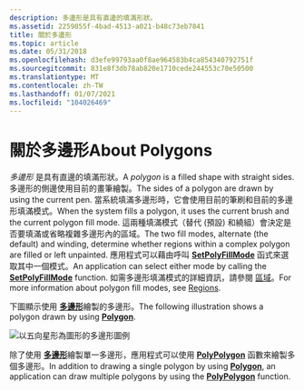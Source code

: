 ```yaml
---
description: 多邊形是具有直邊的填滿形狀。
ms.assetid: 2259855f-4bad-4513-a021-b48c73eb7841
title: 關於多邊形
ms.topic: article
ms.date: 05/31/2018
ms.openlocfilehash: d3efe99793aa0f8ae964583b4ca854340792751f
ms.sourcegitcommit: 831e8f3db78ab820e1710cede244553c70e50500
ms.translationtype: MT
ms.contentlocale: zh-TW
ms.lasthandoff: 01/07/2021
ms.locfileid: "104026469"
---
```

# <a name="about-polygons"></a><span data-ttu-id="ebb15-103">關於多邊形</span><span class="sxs-lookup"><span data-stu-id="ebb15-103">About Polygons</span></span>

<span data-ttu-id="ebb15-104">*多邊形* 是具有直邊的填滿形狀。</span><span class="sxs-lookup"><span data-stu-id="ebb15-104">A *polygon* is a filled shape with straight sides.</span></span> <span data-ttu-id="ebb15-105">多邊形的側邊使用目前的畫筆繪製。</span><span class="sxs-lookup"><span data-stu-id="ebb15-105">The sides of a polygon are drawn by using the current pen.</span></span> <span data-ttu-id="ebb15-106">當系統填滿多邊形時，它會使用目前的筆刷和目前的多邊形填滿模式。</span><span class="sxs-lookup"><span data-stu-id="ebb15-106">When the system fills a polygon, it uses the current brush and the current polygon fill mode.</span></span> <span data-ttu-id="ebb15-107">這兩種填滿模式（替代 (預設) 和繞組）會決定是否要填滿或省略複雜多邊形內的區域。</span><span class="sxs-lookup"><span data-stu-id="ebb15-107">The two fill modes, alternate (the default) and winding, determine whether regions within a complex polygon are filled or left unpainted.</span></span> <span data-ttu-id="ebb15-108">應用程式可以藉由呼叫 [**SetPolyFillMode**](/windows/desktop/api/Wingdi/nf-wingdi-setpolyfillmode) 函式來選取其中一個模式。</span><span class="sxs-lookup"><span data-stu-id="ebb15-108">An application can select either mode by calling the [**SetPolyFillMode**](/windows/desktop/api/Wingdi/nf-wingdi-setpolyfillmode) function.</span></span> <span data-ttu-id="ebb15-109">如需多邊形填滿模式的詳細資訊，請參閱 [區域](regions.md)。</span><span class="sxs-lookup"><span data-stu-id="ebb15-109">For more information about polygon fill modes, see [Regions](regions.md).</span></span>

<span data-ttu-id="ebb15-110">下圖顯示使用 [**多邊形**](/windows/desktop/api/Wingdi/nf-wingdi-polygon)繪製的多邊形。</span><span class="sxs-lookup"><span data-stu-id="ebb15-110">The following illustration shows a polygon drawn by using [**Polygon**](/windows/desktop/api/Wingdi/nf-wingdi-polygon).</span></span>

![以五向星形為圖形的多邊形圖例](images/csfsh-04.png)

<span data-ttu-id="ebb15-112">除了使用 [**多邊形**](/windows/win32/api/wingdi/nf-wingdi-polygon)繪製單一多邊形，應用程式可以使用 [**PolyPolygon**](/windows/desktop/api/Wingdi/nf-wingdi-polypolygon) 函數來繪製多個多邊形。</span><span class="sxs-lookup"><span data-stu-id="ebb15-112">In addition to drawing a single polygon by using [**Polygon**](/windows/win32/api/wingdi/nf-wingdi-polygon), an application can draw multiple polygons by using the [**PolyPolygon**](/windows/desktop/api/Wingdi/nf-wingdi-polypolygon) function.</span></span>

 

 
